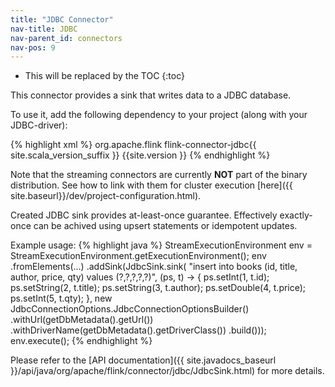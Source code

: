 ```yaml
---
title: "JDBC Connector"
nav-title: JDBC
nav-parent_id: connectors
nav-pos: 9
---
```

<!--
Licensed to the Apache Software Foundation (ASF) under one
or more contributor license agreements.  See the NOTICE file
distributed with this work for additional information
regarding copyright ownership.  The ASF licenses this file
to you under the Apache License, Version 2.0 (the
"License"); you may not use this file except in compliance
with the License.  You may obtain a copy of the License at

  http://www.apache.org/licenses/LICENSE-2.0

Unless required by applicable law or agreed to in writing,
software distributed under the License is distributed on an
"AS IS" BASIS, WITHOUT WARRANTIES OR CONDITIONS OF ANY
KIND, either express or implied.  See the License for the
specific language governing permissions and limitations
under the License.
-->

* This will be replaced by the TOC
{:toc}

This connector provides a sink that writes data to a JDBC database.

To use it, add the following dependency to your project (along with your JDBC-driver):

{% highlight xml %}
<dependency>
  <groupId>org.apache.flink</groupId>
  <artifactId>flink-connector-jdbc{{ site.scala_version_suffix }}</artifactId>
  <version>{{site.version }}</version>
</dependency>
{% endhighlight %}

Note that the streaming connectors are currently __NOT__ part of the binary distribution. See how to link with them for cluster execution [here]({{ site.baseurl}}/dev/project-configuration.html).

Created JDBC sink provides at-least-once guarantee.
Effectively exactly-once can be achived using upsert statements or idempotent updates.

Example usage:
{% highlight java %}
StreamExecutionEnvironment env = StreamExecutionEnvironment.getExecutionEnvironment();
env
        .fromElements(...)
        .addSink(JdbcSink.sink(
                "insert into books (id, title, author, price, qty) values (?,?,?,?,?)",
                (ps, t) -> {
                    ps.setInt(1, t.id);
                    ps.setString(2, t.title);
                    ps.setString(3, t.author);
                    ps.setDouble(4, t.price);
                    ps.setInt(5, t.qty);
                },
                new JdbcConnectionOptions.JdbcConnectionOptionsBuilder()
                        .withUrl(getDbMetadata().getUrl())
                        .withDriverName(getDbMetadata().getDriverClass())
                        .build()));
env.execute();
{% endhighlight %}

Please refer to the [API documentation]({{ site.javadocs_baseurl }}/api/java/org/apache/flink/connector/jdbc/JdbcSink.html) for more details.
